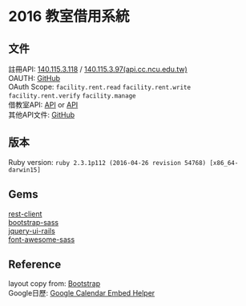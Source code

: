# 2016 教室借用系統


## 文件

註冊API: [140.115.3.118](http://140.115.3.188:8080/manage) / [140.115.3.97(api.cc.ncu.edu.tw)](https://api.cc.ncu.edu.tw/manage/)  
OAUTH: [GitHub](https://github.com/NCU-CC/API-Documentation/tree/master/oauth-service)  
OAuth Scope: `facility.rent.read` `facility.rent.write` `facility.rent.verify` `facility.manage`  
借教室API: [API](http://tatsujin.m.candytan.org/facility/doc/) or [API](http://tatsujin.asia/facility/doc/)  
其他API文件: [GitHub](https://github.com/NCU-CC/API-Documentation)  


## 版本

Ruby version: `ruby 2.3.1p112 (2016-04-26 revision 54768) [x86_64-darwin15]`

## Gems

[rest-client](https://github.com/rest-client/rest-client)  
[bootstrap-sass](https://github.com/twbs/bootstrap-sass)  
[jquery-ui-rails](https://github.com/joliss/jquery-ui-rails)  
[font-awesome-sass](https://github.com/FortAwesome/font-awesome-sass)

## Reference

layout copy from: [Bootstrap](http://getbootstrap.com/examples/starter-template/)  
Google日歷: [Google Calendar Embed Helper](https://calendar.google.com/calendar/embedhelper)
